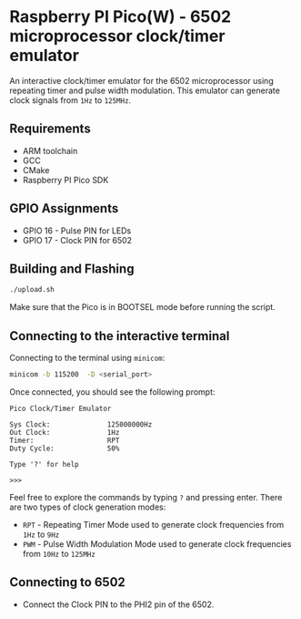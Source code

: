 # Raspberry PI Pico(W) - 6502 microprocessor clock/timer emulator

An interactive clock/timer emulator for the 6502 microprocessor using repeating timer and pulse width modulation. This emulator can generate clock signals from `1Hz` to `125MHz`.

## Requirements
- ARM toolchain
- GCC
- CMake
- Raspberry PI Pico SDK

## GPIO Assignments

- GPIO 16 - Pulse PIN for LEDs
- GPIO 17 - Clock PIN for 6502

## Building and Flashing
```bash
./upload.sh
```

Make sure that the Pico is in BOOTSEL mode before running the script.

## Connecting to the interactive terminal
Connecting to the terminal using `minicom`:

```bash
minicom -b 115200  -D <serial_port>
```

Once connected, you should see the following prompt:

```
Pico Clock/Timer Emulator

Sys Clock:              125000000Hz
Out Clock:              1Hz
Timer:                  RPT
Duty Cycle:             50%

Type '?' for help

>>>
```

Feel free to explore the commands by typing `?` and pressing enter. There are two types of clock generation modes:
- `RPT` - Repeating Timer Mode used to generate clock frequencies from `1Hz` to `9Hz`
- `PWM` - Pulse Width Modulation Mode used to generate clock frequencies from `10Hz` to `125MHz`

## Connecting to 6502
- Connect the Clock PIN to the PHI2 pin of the 6502.